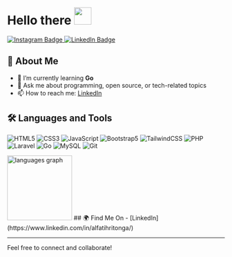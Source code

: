 # Hello there <img src="https://media.giphy.com/media/hvRJCLFzcasrR4ia7z/giphy.gif" width="40px"/>

<div id="badges">
  <a href="https://instagram.com/alfatih_r22" target="_blank">
    <img src="https://img.shields.io/badge/Instagram-E4405F?style=for-the-badge&logo=instagram&logoColor=white" alt="Instagram Badge"/>
  </a>
  <a href="https://www.linkedin.com/in/alfatihritonga/" target="_blank">
    <img src="https://img.shields.io/badge/LinkedIn-blue?style=for-the-badge&logo=linkedin-in&logoColor=white" alt="LinkedIn Badge"/>
  </a>
</div>

  <img src="https://komarev.com/ghpvc/?username=alfatihritonga&style=flat-square&color=blue" alt=""/>
  
## 🚀 About Me
- 🌱 I’m currently learning **Go**
- 💬 Ask me about programming, open source, or tech-related topics
- 📫 How to reach me: [LinkedIn](https://www.linkedin.com/in/alfatihritonga/)

## 🛠️ Languages and Tools
![HTML5](https://img.shields.io/badge/-HTML5-000?&logo=html5)
![CSS3](https://img.shields.io/badge/-CSS3-000?&logo=css3)
![JavaScript](https://img.shields.io/badge/-JavaScript-000?&logo=javascript)
![Bootstrap5](https://img.shields.io/badge/-Bootstrap5-000?&logo=bootstrap)
![TailwindCSS](https://img.shields.io/badge/-TailwindCSS-000?&logo=tailwindcss)
![PHP](https://img.shields.io/badge/-PHP-000?&logo=php)
![Laravel](https://img.shields.io/badge/-Laravel-000?&logo=laravel)
![Go](https://img.shields.io/badge/-Go-000?&logo=go)
![MySQL](https://img.shields.io/badge/-MySQL-000?&logo=mysql)
![Git](https://img.shields.io/badge/-Git-000?&logo=git)


<img src="https://github-readme-stats.vercel.app/api/top-langs?locale=en&hide_title=false&layout=compact&card_width=320&langs_count=5&theme=dracula&hide_border=false&username=alfatihritonga" height="150" alt="languages graph"  />
## 🌍 Find Me On
- [LinkedIn](https://www.linkedin.com/in/alfatihritonga/)

---

Feel free to connect and collaborate!
